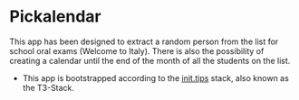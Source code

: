 # Pickalendar

This app has been designed to extract a random person from the list for school oral exams (Welcome to Italy).
There is also the possibility of creating a calendar until the end of the month of all the students on the list.

- This app is bootstrapped according to the [init.tips](https://init.tips) stack, also known as the T3-Stack.
